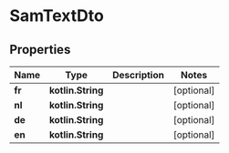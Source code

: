 
# SamTextDto

## Properties
Name | Type | Description | Notes
------------ | ------------- | ------------- | -------------
**fr** | **kotlin.String** |  |  [optional]
**nl** | **kotlin.String** |  |  [optional]
**de** | **kotlin.String** |  |  [optional]
**en** | **kotlin.String** |  |  [optional]



